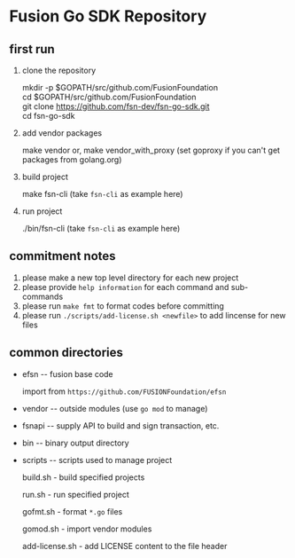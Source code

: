# Fusion Go SDK Repository

## first run

1. clone the repository

    mkdir -p $GOPATH/src/github.com/FusionFoundation  
    cd $GOPATH/src/github.com/FusionFoundation  
    git clone https://github.com/fsn-dev/fsn-go-sdk.git  
    cd fsn-go-sdk  

2. add vendor packages

    make vendor
    or, make vendor_with_proxy (set goproxy if you can't get packages from golang.org)

3. build project

    make fsn-cli (take `fsn-cli` as example here)  

4. run project

    ./bin/fsn-cli (take `fsn-cli` as example here)  

## commitment notes

1. please make a new top level directory for each new project
2. please provide `help information` for each command and sub-commands
3. please run `make fmt` to format codes before committing
4. please run `./scripts/add-license.sh <newfile>` to add lincense for new files

## common directories

* efsn      -- fusion base code

    import from `https://github.com/FUSIONFoundation/efsn`

* vendor    -- outside modules (use `go mod` to manage)

* fsnapi    -- supply API to build and sign transaction, etc.

* bin       -- binary output directory

* scripts   -- scripts used to manage project

    build.sh - build specified projects

    run.sh - run specified project

    gofmt.sh - format `*.go` files

    gomod.sh - import vendor modules

    add-license.sh - add LICENSE content to the file header

[//]: # (/* vim: set ts=4 sts=4 sw=4 et : */)
